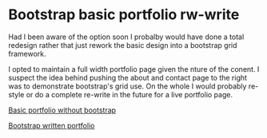 # Bootstrap basic portfolio rw-write
Had I been aware of the option soon I probalby would have done a total redesign rather that just rework the basic design into a bootstrap grid framework.

I opted to maintain a full width portfolio page given the nture of the conent. I suspect the idea behind pushing the about and contact page to the right was to demonstrate bootstrap's grid use. On the whole I would probably re-style or do a complete re-write in the future for a live portfolio page.

[Basic portfolio without bootstrap](https://echo-dave.github.io/Basic-Portfolio/index.html)

[Bootstrap written portfolio](https://echo-dave.github.io/Bootstrap-Portfolio/)